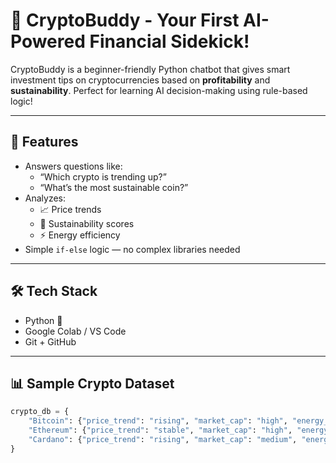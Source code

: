 # 🤖 CryptoBuddy - Your First AI-Powered Financial Sidekick!

CryptoBuddy is a beginner-friendly Python chatbot that gives smart investment tips on cryptocurrencies based on **profitability** and **sustainability**. Perfect for learning AI decision-making using rule-based logic!

---

## 🚀 Features

- Answers questions like:
  - “Which crypto is trending up?”
  - “What’s the most sustainable coin?”
- Analyzes:
  - 📈 Price trends
  - 🌱 Sustainability scores
  - ⚡ Energy efficiency
- Simple `if-else` logic — no complex libraries needed

---

## 🛠️ Tech Stack

- Python 🐍
- Google Colab / VS Code
- Git + GitHub

---

## 📊 Sample Crypto Dataset

```python
crypto_db = {
    "Bitcoin": {"price_trend": "rising", "market_cap": "high", "energy_use": "high", "sustainability_score": 3/10},
    "Ethereum": {"price_trend": "stable", "market_cap": "high", "energy_use": "medium", "sustainability_score": 6/10},
    "Cardano": {"price_trend": "rising", "market_cap": "medium", "energy_use": "low", "sustainability_score": 8/10}
}
